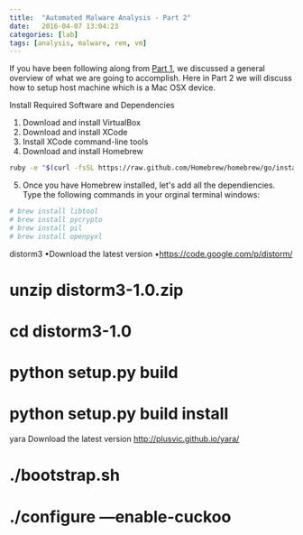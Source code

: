 ```yaml
---
title:  "Automated Malware Analysis - Part 2"
date:   2016-04-07 13:04:23
categories: [lab]
tags: [analysis, malware, rem, vm]
---
```

If you have been following along from [Part 1](https://ashbyca.github.io/2016/automated-malware-analysis-part1/), we discussed
a general overview of what we are going to accomplish.  Here in Part 2 we will discuss how to setup host machine which is a
Mac OSX device.

Install Required Software and Dependencies

1. Download and install VirtualBox
2. Download and install XCode
3. Install XCode command-line tools
4. Download and install Homebrew

```Bash
ruby -e "$(curl -fsSL https://raw.github.com/Homebrew/homebrew/go/install)”
```
5. Once you have Homebrew installed, let's add all the dependiencies.  Type the following commands in your orginal terminal
windows:

```Bash
# brew install libtool
# brew install pycrypto
# brew install pil
# brew install openpyxl
```

distorm3
•Download the latest version
•https://code.google.com/p/distorm/
# unzip distorm3-1.0.zip
# cd distorm3-1.0
# python setup.py build
# python setup.py build install

yara
Download the latest version
http://plusvic.github.io/yara/
# ./bootstrap.sh
# ./configure —enable-cuckoo



